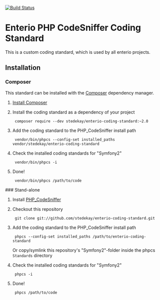 [![Build Status](https://secure.travis-ci.org/stedekay/enterio-coding-standard.png)](http://travis-ci.org/stedekay/enterio-coding-standard)

# Enterio PHP CodeSniffer Coding Standard

This is a custom coding standard, which is used by all enterio projects.

## Installation

### Composer

This standard can be installed with the [Composer](https://getcomposer.org/) dependency manager.

1. [Install Composer](https://getcomposer.org/doc/00-intro.md)

2. Install the coding standard as a dependency of your project

        composer require --dev stedekay/enterio-coding-standard:~2.0

3. Add the coding standard to the PHP_CodeSniffer install path

        vendor/bin/phpcs --config-set installed_paths vendor/stedekay/enterio-coding-standard

4. Check the installed coding standards for "Symfony2"

        vendor/bin/phpcs -i

5. Done!

        vendor/bin/phpcs /path/to/code

### Stand-alone

1. Install [PHP_CodeSniffer](https://github.com/squizlabs/PHP_CodeSniffer)

2. Checkout this repository 

        git clone git://github.com/stedekay/enterio-coding-standard.git

3. Add the coding standard to the PHP_CodeSniffer install path

        phpcs --config-set installed_paths /path/to/enterio-coding-standard

   Or copy/symlink this repository's "Symfony2"-folder inside the phpcs `Standards` directory

4. Check the installed coding standards for "Symfony2"

        phpcs -i

5. Done!

        phpcs /path/to/code
